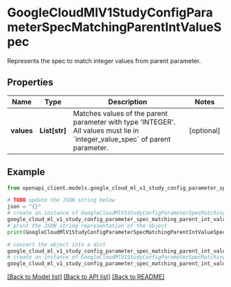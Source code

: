 # GoogleCloudMlV1StudyConfigParameterSpecMatchingParentIntValueSpec

Represents the spec to match integer values from parent parameter.

## Properties

Name | Type | Description | Notes
------------ | ------------- | ------------- | -------------
**values** | **List[str]** | Matches values of the parent parameter with type &#39;INTEGER&#39;. All values must lie in &#x60;integer_value_spec&#x60; of parent parameter. | [optional] 

## Example

```python
from openapi_client.models.google_cloud_ml_v1_study_config_parameter_spec_matching_parent_int_value_spec import GoogleCloudMlV1StudyConfigParameterSpecMatchingParentIntValueSpec

# TODO update the JSON string below
json = "{}"
# create an instance of GoogleCloudMlV1StudyConfigParameterSpecMatchingParentIntValueSpec from a JSON string
google_cloud_ml_v1_study_config_parameter_spec_matching_parent_int_value_spec_instance = GoogleCloudMlV1StudyConfigParameterSpecMatchingParentIntValueSpec.from_json(json)
# print the JSON string representation of the object
print(GoogleCloudMlV1StudyConfigParameterSpecMatchingParentIntValueSpec.to_json())

# convert the object into a dict
google_cloud_ml_v1_study_config_parameter_spec_matching_parent_int_value_spec_dict = google_cloud_ml_v1_study_config_parameter_spec_matching_parent_int_value_spec_instance.to_dict()
# create an instance of GoogleCloudMlV1StudyConfigParameterSpecMatchingParentIntValueSpec from a dict
google_cloud_ml_v1_study_config_parameter_spec_matching_parent_int_value_spec_from_dict = GoogleCloudMlV1StudyConfigParameterSpecMatchingParentIntValueSpec.from_dict(google_cloud_ml_v1_study_config_parameter_spec_matching_parent_int_value_spec_dict)
```
[[Back to Model list]](../README.md#documentation-for-models) [[Back to API list]](../README.md#documentation-for-api-endpoints) [[Back to README]](../README.md)


